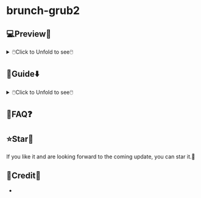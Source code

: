# brunch-grub2

## 💻️Preview👀

<details>
<summary>🖱️Click to Unfold to see🖱️</summary>

![image](https://github.com/M-L-P/brunch-grub2/assets/69227436/ca96e382-f51a-4b53-bd83-b75cdfa363c8)<br/>

</details>

## 🧭Guide⬇️

<details>
<summary>🖱️Click to Unfold to see🖱️</summary>

</details>

## 📝FAQ❓️

## ⭐Star🌟
If you like it and are looking forward to the coming update, you can star it.💫

## 🎉Credit🎊
- 
